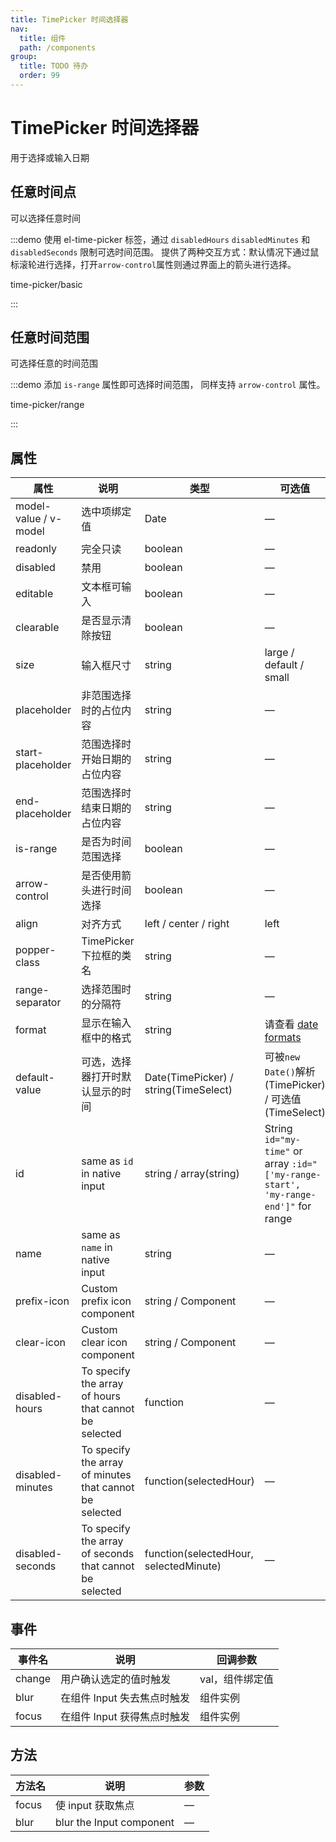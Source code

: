```yaml
---
title: TimePicker 时间选择器
nav:
  title: 组件
  path: /components
group:
  title: TODO 待办
  order: 99
---
```

# TimePicker 时间选择器

用于选择或输入日期

## 任意时间点

可以选择任意时间

:::demo 使用 el-time-picker 标签，通过 `disabledHours` `disabledMinutes` 和 `disabledSeconds` 限制可选时间范围。 提供了两种交互方式：默认情况下通过鼠标滚轮进行选择，打开`arrow-control`属性则通过界面上的箭头进行选择。

time-picker/basic

:::

## 任意时间范围

可选择任意的时间范围

:::demo 添加 `is-range` 属性即可选择时间范围， 同样支持 `arrow-control` 属性。

time-picker/range

:::

## 属性

| 属性                    | 说明                                                      | 类型                                     | 可选值                                                                                 | 默认值         |
| --------------------- | ------------------------------------------------------- | -------------------------------------- | ----------------------------------------------------------------------------------- | ----------- |
| model-value / v-model | 选中项绑定值                                                  | Date                                   | —                                                                                   | —           |
| readonly              | 完全只读                                                    | boolean                                | —                                                                                   | false       |
| disabled              | 禁用                                                      | boolean                                | —                                                                                   | false       |
| editable              | 文本框可输入                                                  | boolean                                | —                                                                                   | true        |
| clearable             | 是否显示清除按钮                                                | boolean                                | —                                                                                   | true        |
| size                  | 输入框尺寸                                                   | string                                 | large / default / small                                                             | —           |
| placeholder           | 非范围选择时的占位内容                                             | string                                 | —                                                                                   | —           |
| start-placeholder     | 范围选择时开始日期的占位内容                                          | string                                 | —                                                                                   | —           |
| end-placeholder       | 范围选择时结束日期的占位内容                                          | string                                 | —                                                                                   | —           |
| is-range              | 是否为时间范围选择                                               | boolean                                | —                                                                                   | false       |
| arrow-control         | 是否使用箭头进行时间选择                                            | boolean                                | —                                                                                   | false       |
| align                 | 对齐方式                                                    | left / center / right                  | left                                                                                |             |
| popper-class          | TimePicker 下拉框的类名                                       | string                                 | —                                                                                   | —           |
| range-separator       | 选择范围时的分隔符                                               | string                                 | —                                                                                   | '-'         |
| format                | 显示在输入框中的格式                                              | string                                 | 请查看 [date formats](/en-US/component/date-picker#date-formats)                       | HH:mm:ss    |
| default-value         | 可选，选择器打开时默认显示的时间                                        | Date(TimePicker) / string(TimeSelect)  | 可被`new Date()`解析(TimePicker) / 可选值(TimeSelect)                                      | —           |
| id                    | same as `id` in native input                            | string / array(string)                 | String `id="my-time"` or array `:id="['my-range-start', 'my-range-end']"` for range | -           |
| name                  | same as `name` in native input                          | string                                 | —                                                                                   | —           |
| prefix-icon           | Custom prefix icon component                            | string / Component                     | —                                                                                   | Clock       |
| clear-icon            | Custom clear icon component                             | string / Component                     | —                                                                                   | CircleClose |
| disabled-hours        | To specify the array of hours that cannot be selected   | function                               | —                                                                                   | —           |
| disabled-minutes      | To specify the array of minutes that cannot be selected | function(selectedHour)                 | —                                                                                   | —           |
| disabled-seconds      | To specify the array of seconds that cannot be selected | function(selectedHour, selectedMinute) | —                                                                                   | —           |

## 事件

| 事件名    | 说明                | 回调参数      |
| ------ | ----------------- | --------- |
| change | 用户确认选定的值时触发       | val，组件绑定值 |
| blur   | 在组件 Input 失去焦点时触发 | 组件实例      |
| focus  | 在组件 Input 获得焦点时触发 | 组件实例      |

## 方法

| 方法名   | 说明                       | 参数 |
| ----- | ------------------------ | -- |
| focus | 使 input 获取焦点             | —  |
| blur  | blur the Input component | —  |
